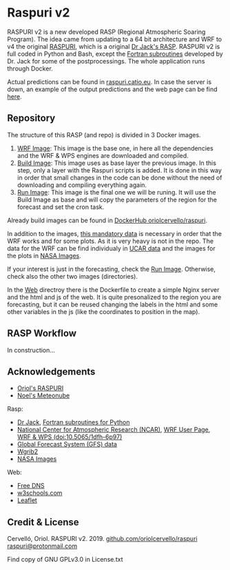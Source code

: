 # Raspuri v2

RASPURI v2 is a new developed RASP (Regional Atmospheric Soaring Program). The idea came from updating to a 64 bit architecture and WRF to v4 the original [RASPURI](http://raspuri.mooo.com), which is a original [Dr Jack's RASP](http://www.drjack.info/). RASPURI v2 is full coded in Python and Bash, except the [Fortran subroutines](https://github.com/oriolcervello/ncl_jack_fortran-for-Python) developed by Dr. Jack for some of the postprocessings. The whole application runs through Docker. 

Actual predictions can be found in [raspuri.catio.eu](http://raspuri.catio.eu/). In case the server is down, an example of the output predictions and the web page can be find [here](https://oriolcervello.github.io/).


## Repository

The structure of this RASP (and repo) is divided in 3 Docker images.

1. [WRF Image](https://github.com/oriolcervello/raspuri/tree/master/raspuri2_wrf): This image is the base one, in here all the dependencies and the WRF & WPS engines are downloaded and compiled.
2. [Build Image](https://github.com/oriolcervello/raspuri/tree/master/raspuri2_build): This image uses as base layer the previous image. In this step, only a layer with the Raspuri scripts is added. It is done in this way in order that small changes in the code can be done without the need of downloading and compiling everything again.
3. [Run Image](https://github.com/oriolcervello/raspuri/tree/master/raspuri2_run): This image is the final one we will be runing. It will use the Build Image as base and will copy the parameters of the region for the forecast and set the cron task.

Already build images can be found in [DockerHub oriolcervello/raspuri](https://hub.docker.com/repository/docker/oriolcervello/raspuri).

In addition to the images,  [this mandatory data]() is necessary in order that the WRF works and for some plots. As it is very heavy is not in the repo. The data for the WRF can be find individualy in [UCAR data](https://www2.mmm.ucar.edu/wrf/users/download/get_sources_wps_geog.html) and the images for the plots in [NASA Images](https://visibleearth.nasa.gov/images/73934/topography).

If your interest is just in the forecasting, check the [Run Image](https://github.com/oriolcervello/raspuri/tree/master/raspuri2_run). Otherwise, check also the other two images (directories).

In the [Web](https://github.com/oriolcervello/raspuri/tree/master/web) directroy there is the Dockerfile to create a simple Nginx server and the html and js of the web. It is quite presonalized to the region you are forecasting, but it can be reused changing the labels in the html and some other variables in the js (like the coordinates to position in the map).

## RASP Workflow

In construction...

## Acknowledgements

* [Oriol's RASPURI](http://raspuri.mooo.com)
* [Noel's Meteonube](http://meteonube.hopto.org/)

Rasp:

* [Dr Jack](http://www.drjack.info/), [Fortran subroutines for Python](https://github.com/oriolcervello/ncl_jack_fortran-for-Python)
* [National Center for Atmospheric Research (NCAR)](https://www.mmm.ucar.edu/), [WRF User Page](https://www2.mmm.ucar.edu/wrf/users/), [WRF & WPS (doi:10.5065/1dfh-6p97)](https://opensky.ucar.edu/islandora/object/opensky:2898)
* [Global Forecast System (GFS) data](https://www.emc.ncep.noaa.gov/emc/pages/numerical_forecast_systems/gfs.php)
* [Wgrib2](https://www.cpc.ncep.noaa.gov/products/wesley/wgrib2/)
* [NASA Images](https://visibleearth.nasa.gov/images/73934/topography)

Web:

* [Free DNS](https://freedns.afraid.org/)
* [w3schools.com](https://www.w3schools.com/)
* [Leaflet](https://leafletjs.com/)

## Credit & License
Cervelló, Oriol. RASPURI v2. 2019. [github.com/oriolcervello/raspuri](https://github.com/oriolcervello/raspuri)
raspuri@protonmail.com

Find copy of GNU GPLv3.0 in License.txt
